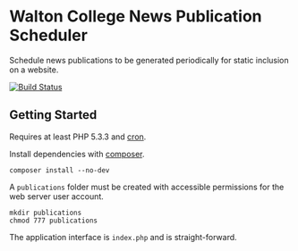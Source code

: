 # Walton College News Publication Scheduler

Schedule news publications to be generated periodically for static inclusion
on a website.

[![Build Status][4]][3]

## Getting Started

Requires at least PHP 5.3.3 and [cron][2].

Install dependencies with [composer][1].

    composer install --no-dev

A `publications` folder must be created with accessible permissions for the
web server user account.

    mkdir publications
    chmod 777 publications

The application interface is `index.php` and is straight-forward.

[1]:https://getcomposer.org/
[2]:https://en.wikipedia.org/wiki/Cron
[3]:https://travis-ci.org/razorbacks/walton-news-publication-scheduler
[4]:https://travis-ci.org/razorbacks/walton-news-publication-scheduler.svg?branch=master
